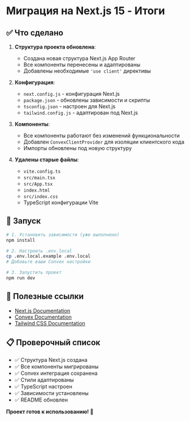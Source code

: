 # Миграция на Next.js 15 - Итоги

## ✅ Что сделано

1. **Структура проекта обновлена**:
   - Создана новая структура Next.js App Router
   - Все компоненты перенесены и адаптированы
   - Добавлены необходимые `'use client'` директивы

2. **Конфигурация**:
   - `next.config.js` - конфигурация Next.js
   - `package.json` - обновлены зависимости и скрипты
   - `tsconfig.json` - настроен для Next.js
   - `tailwind.config.js` - адаптирован под Next.js

3. **Компоненты**:
   - Все компоненты работают без изменений функциональности
   - Добавлен `ConvexClientProvider` для изоляции клиентского кода
   - Импорты обновлены под новую структуру

4. **Удалены старые файлы**:
   - `vite.config.ts`
   - `src/main.tsx`
   - `src/App.tsx`
   - `index.html`
   - `src/index.css`
   - TypeScript конфигурации Vite

## 🚀 Запуск

```bash
# 1. Установить зависимости (уже выполнено)
npm install

# 2. Настроить .env.local
cp .env.local.example .env.local
# Добавьте ваши Convex настройки

# 3. Запустить проект
npm run dev
```

## 🔗 Полезные ссылки

- [Next.js Documentation](https://nextjs.org/docs)
- [Convex Documentation](https://docs.convex.dev/)
- [Tailwind CSS Documentation](https://tailwindcss.com/docs)

## 📋 Проверочный список

- ✅ Структура Next.js создана
- ✅ Все компоненты мигрированы
- ✅ Convex интеграция сохранена
- ✅ Стили адаптированы
- ✅ TypeScript настроен
- ✅ Зависимости установлены
- ✅ README обновлен

**Проект готов к использованию! 🎉**

